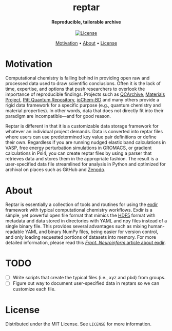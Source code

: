 <h1 align="center">reptar</h1>

<h4 align="center"><b>Rep</b>roducible, <b>t</b>ailorable <b>ar</b>chive</h4>

<p align="center">
    <a href="https://github.com/aalexmmaldonado/reptar/blob/main/LICENSE" target="_blank">
        <img src="https://img.shields.io/github/license/aalexmmaldonado/reptar" alt="License">
    </a>
</p>

<p align="center">
    <a href="#motivation">Motivation</a> •
    <a href="#about">About</a> •
    <a href="#license">License</a>
</p>

# Motivation

Computational chemistry is falling behind in providing open raw and processed data used to draw scientific conclusions.
Often it is the lack of time, expertise, and options that push researchers to overlook the importance of reproducible findings.
Projects such as [QCArchive](https://qcarchive.molssi.org/), [Materials Project](https://materialsproject.org/), [Pitt Quantum Repository](https://pqr.pitt.edu/), [ioChem-BD](https://www.iochem-bd.org/) and many others provide a rigid data framework for a specific purpose (e.g., quantum chemistry and material properties).
In other words, data that does not directly fit into their paradigm are incompatible&mdash;and for good reason.

Reptar is different in that it is a customizable data storage framework for whatever an individual project demands.
Data is converted into reptar files where users can use predetermined key value pair definitions or define their own.
Regardless if you are running nudged elastic band calculations in VASP, free energy perturbation simulations in GROMACS, or gradient calculations in Psi4, you can create reptar files by using a parser that retrieves data and stores them in the appropriate fashion.
The result is a user-specified data file streamlined for analysis in Python and optimized for archival on places such as GitHub and [Zenodo](https://zenodo.org/).

# About

Reptar is essentially a collection of tools and routines for using the [exdir](https://exdir.readthedocs.io/en/latest/) framework with typical computational chemistry workflows.
Exdir is a simple, yet powerful open file format that mimics the [HDF5](https://www.hdfgroup.org/solutions/hdf5/) format with metadata and data stored in directories with YAML and npy files instead of a single binary file.
This provides several advantages such as mixing human-readable YAML and binary NumPy files, being easier for version control, and only loading requested portions of datasets into memory.
For more detailed information, please read this [*Front. Neuroinform* article about exdir](https://doi.org/10.3389/fninf.2018.00016).

# TODO

- [ ] Write scripts that create the typical files (i.e., xyz and pbd) from groups.
- [ ] Figure out way to document user-specified data in reptars so we can customize each file.

# License

Distributed under the MIT License. See `LICENSE` for more information.
